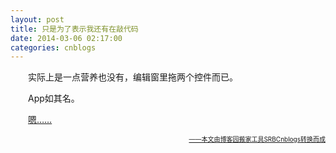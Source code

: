 ```yaml
---
layout: post
title: 只是为了表示我还有在敲代码
date: 2014-03-06 02:17:00
categories: cnblogs
---
```


<p>　　实际上是一点营养也没有，编辑窗里拖两个控件而已。</p>
<p>　　App如其名。</p>
<p>　　<a href="http://files.cnblogs.com/JavaForNow/NoSenseClock.rar">嗯&hellip;&hellip;</a></p>

<div align=right><a href="https://github.com/mlxy"><font size=1>——本文由博客园搬家工具SRBCnblogs转换而成</font></a></div>